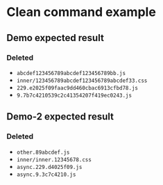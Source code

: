 # Clean command example

## Demo expected result

### Deleted

* `abcdef123456789abcdef123456789bb.js`
* `inner/123456789abcdef123456789abcdef33.css`
* `229.e2025f09faac9dd460cbac6913cfbd78.js`
* `9.7b7c4210539c2c41354207f419ec0243.js`

## Demo-2 expected result

### Deleted

* `other.89abcdef.js`
* `inner/inner.12345678.css`
* `async.229.d4025f09.js`
* `async.9.3c7c4210.js`
